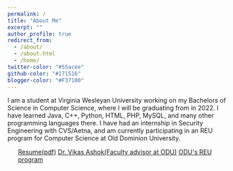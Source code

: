 ```yaml
---
permalink: /
title: "About Me"
excerpt: ""
author_profile: true
redirect_from: 
  - /about/
  - /about.html
  - /home/
twitter-color: "#55acee"
github-color: "#171516"
blogger-color: "#F37100"
---
```

I am a student at Virginia Wesleyan University working on my Bachelors of Science in Computer Science, where I will be graduating from in 2022. I have learned Java, C++, Python, HTML, PHP, MySQL, and many other programming languages there. I have had an internship in Security Engineering with CVS/Aetna, and am currently participating in an REU program for Computer Science at Old Dominion University.
<footer class="major">
  <ul class="actions specoals">
    <a href="/ResumeAnnaDobrenen6232022.pdf" class="button"/> Resume(pdf)</a>
    <a href="https://www.cs.odu.edu/~vashok/" class="button"/> Dr. Vikas Ashok(Faculty advisor at ODU)</a>
    <a href="https://oducsreu.github.io/" class="button"/> ODU's REU program</a>
   </ul>
  </footer>
  
